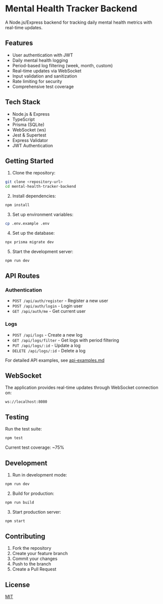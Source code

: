 # Mental Health Tracker Backend

A Node.js/Express backend for tracking daily mental health metrics with real-time updates.

## Features

- User authentication with JWT
- Daily mental health logging
- Period-based log filtering (week, month, custom)
- Real-time updates via WebSocket
- Input validation and sanitization
- Rate limiting for security
- Comprehensive test coverage

## Tech Stack

- Node.js & Express
- TypeScript
- Prisma (SQLite)
- WebSocket (ws)
- Jest & Supertest
- Express Validator
- JWT Authentication

## Getting Started

1. Clone the repository:

```bash
git clone <repository-url>
cd mental-health-tracker-backend
```

2. Install dependencies:

```bash
npm install
```

3. Set up environment variables:

```bash
cp .env.example .env
```

4. Set up the database:

```bash
npx prisma migrate dev
```

5. Start the development server:

```bash
npm run dev
```

## API Routes

### Authentication

- `POST /api/auth/register` - Register a new user
- `POST /api/auth/login` - Login user
- `GET /api/auth/me` - Get current user

### Logs

- `POST /api/logs` - Create a new log
- `GET /api/logs/filter` - Get logs with period filtering
- `PUT /api/logs/:id` - Update a log
- `DELETE /api/logs/:id` - Delete a log

For detailed API examples, see [api-examples.md](docs/api-examples.md)

## WebSocket

The application provides real-time updates through WebSocket connection on:

```
ws://localhost:8080
```

## Testing

Run the test suite:

```bash
npm test
```

Current test coverage: ~75%

## Development

1. Run in development mode:

```bash
npm run dev
```

2. Build for production:

```bash
npm run build
```

3. Start production server:

```bash
npm start
```

## Contributing

1. Fork the repository
2. Create your feature branch
3. Commit your changes
4. Push to the branch
5. Create a Pull Request

## License

[MIT](LICENSE)
